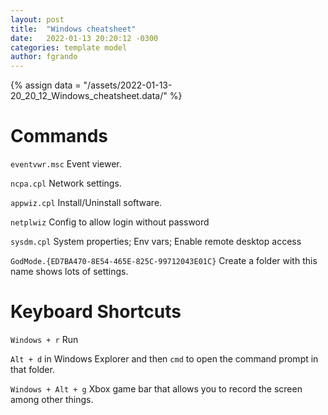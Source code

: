 ```yaml
---
layout: post
title:  "Windows cheatsheet"
date:   2022-01-13 20:20:12 -0300
categories: template model
author: fgrando
---
```

{% assign data = "/assets/2022-01-13-20_20_12_Windows_cheatsheet.data/" %}

# Commands

`eventvwr.msc` Event viewer.

`ncpa.cpl` Network settings.

`appwiz.cpl` Install/Uninstall software.

`netplwiz` Config to allow login without password

`sysdm.cpl` System properties; Env vars; Enable remote desktop access

`GodMode.{ED7BA470-8E54-465E-825C-99712043E01C}` Create a folder with this name shows lots of settings.



# Keyboard Shortcuts 

`Windows + r` Run

`Alt + d` in Windows Explorer and then `cmd` to open the command prompt in that folder.

`Windows + Alt + g` Xbox game bar that allows you to record the screen among other things.


